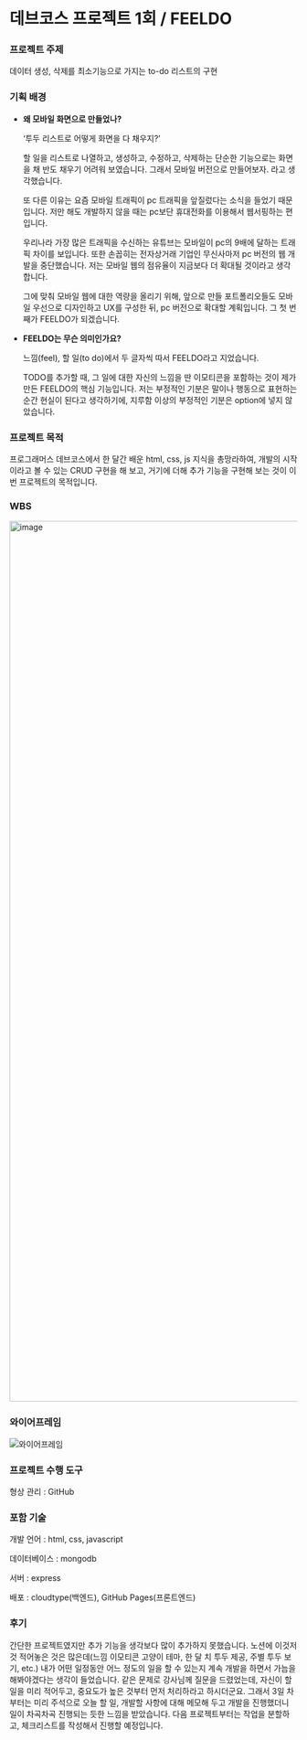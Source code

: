 # 데브코스 프로젝트 1회 / FEELDO

### 프로젝트 주제

데이터 생성, 삭제를 최소기능으로 가지는 to-do 리스트의  구현 

### 기획 배경

- **왜 모바일 화면으로 만들었나?**
    
    ‘투두 리스트로 어떻게 화면을 다 채우지?’
    
    할 일을 리스트로 나열하고, 생성하고, 수정하고, 삭제하는 단순한 기능으로는 화면을 채 반도 채우기 어려워 보였습니다. 그래서 모바일 버전으로 만들어보자. 라고 생각했습니다. 
    
    또 다른 이유는 요즘 모바일 트래픽이 pc 트래픽을 앞질렀다는 소식을 들었기 때문입니다. 저만 해도 개발하지 않을 때는 pc보단 휴대전화를 이용해서 웹서핑하는 편입니다. 
    
    우리나라 가장 많은 트래픽을 수신하는 유튜브는 모바일이 pc의 9배에 달하는 트래픽 차이를 보입니다.   또한 손꼽히는 전자상거래 기업인 무신사마저 pc 버전의 웹 개발을 중단했습니다. 저는 모바일 웹의 점유율이 지금보다 더 확대될 것이라고 생각합니다. 
    
    그에 맞춰 모바일 웹에 대한 역량을 올리기 위해, 앞으로 만들 포트폴리오들도 모바일 우선으로 디자인하고 UX를 구성한 뒤, pc 버전으로 확대할 계획입니다. 그 첫 번째가 FEELDO가 되겠습니다. 
    
- **FEELDO는 무슨 의미인가요?**
    
    느낌(feel), 할 일(to do)에서 두 글자씩 따서 FEELDO라고 지었습니다. 
    
    TODO를 추가할 때, 그 일에 대한 자신의 느낌을 딴 이모티콘을 포함하는 것이 제가 만든 FEELDO의 핵심 기능입니다. 저는 부정적인 기분은 말이나 행동으로 표현하는 순간 현실이 된다고 생각하기에, 지루함 이상의 부정적인 기분은 option에 넣지 않았습니다. 
    

### **프로젝트 목적**

프로그래머스 데브코스에서 한 달간 배운 html, css, js 지식을 총망라하여, 개발의 시작이라고 볼 수 있는 CRUD 구현을 해 보고, 거기에 더해 추가 기능을 구현해 보는 것이 이번 프로젝트의 목적입니다.

### WBS
<img width="1541" alt="image" src="https://github.com/user-attachments/assets/f4e7906e-7015-4f70-a2c0-96497c9151fb">

### 와이어프레임
![와이어프레임](https://github.com/user-attachments/assets/4b8ba32c-11dc-4b97-befd-0b326879410c)

### 프로젝트 수행 도구

형상 관리 : GitHub

### 포함 기술

개발 언어 : html, css, javascript

데이터베이스 : mongodb

서버 : express

배포 : cloudtype(백엔드), GitHub Pages(프론트엔드)

### 후기 

간단한 프로젝트였지만 추가 기능을 생각보다 많이 추가하지 못했습니다. 노션에 이것저것 적어놓은 것은 많은데(느낌 이모티콘 고양이 테마, 한 달 치 투두 제공, 주별 투두 보기, etc.) 내가 어떤 일정동안 어느 정도의 일을 할 수 있는지 계속 개발을 하면서 가늠을 해봐야겠다는 생각이 들었습니다. 
같은 문제로 강사님께 질문을 드렸었는데, 자신이 할 일을 미리 적어두고, 중요도가 높은 것부터 먼저 처리하라고 하시더군요. 
그래서 3일 차부터는 미리 주석으로 오늘 할 일, 개발할 사항에 대해 메모해 두고 개발을 진행했더니 일이 차곡차곡 진행되는 듯한 느낌을 받았습니다. 
다음 프로젝트부터는 작업을 분할하고, 체크리스트를 작성해서 진행할 예정입니다. 

